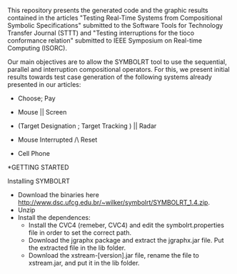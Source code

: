This repository presents the generated code and the graphic results contained in the articles "Testing Real-Time Systems from Compositional Symbolic Specifications" submitted to the Software Tools for Technology Transfer Journal (STTT) and "Testing interruptions for the tioco conformance relation" submitted to IEEE Symposium on Real-time Computing (ISORC).

Our main objectives are to allow the SYMBOLRT tool to use the sequential, parallel and interruption compositional operators. For this, we present initial results towards test case generation of the following systems already presented in our articles:

* Choose; Pay

* Mouse || Screen

* (Target Designation ; Target Tracking ) || Radar

* Mouse Interrupted /\ Reset

* Cell Phone


*GETTING STARTED

Installing SYMBOLRT

- Download the binaries here http://www.dsc.ufcg.edu.br/~wilker/symbolrt/SYMBOLRT_1.4.zip.
- Unzip
- Install the dependences:
  * Install the CVC4 (remeber, CVC4) and edit the symbolrt.properties file in order to set the correct path.
  * Download the jgraphx package and extract the jgraphx.jar file. Put the extracted file in the lib folder.
  * Download the xstream-[version].jar file, rename the file to xstream.jar, and put it in the lib folder.
